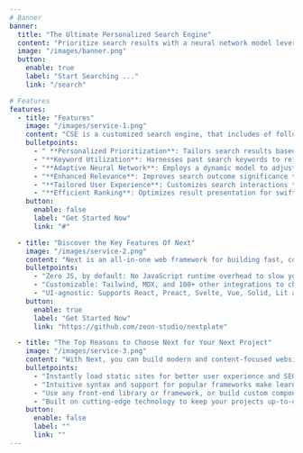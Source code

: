 ```yaml
---
# Banner
banner:
  title: "The Ultimate Personalized Search Engine"
  content: "Prioritize search results with a neural network model leveraging user past search keywords and current query, enhancing search relevance. Tailored search engine enhancing user experience through personalized result prioritization."
  image: "/images/banner.png"
  button:
    enable: true
    label: "Start Searching ..."
    link: "/search"

# Features
features:
  - title: "Features"
    image: "/images/service-1.png"
    content: "CSE is a customized search engine, that includes of following features"
    bulletpoints:
      - " **Personalized Prioritization**: Tailors search results based on individual user preferences."
      - "**Keyword Utilization**: Harnesses past search keywords to refine result ranking."
      - "**Adaptive Neural Network**: Employs a dynamic model to adjust to user behaviors."
      - "**Enhanced Relevance**: Improves search outcome significance through advanced algorithms."
      - "**Tailored User Experience**: Customizes search interactions to suit individual needs."
      - "**Efficient Ranking**: Optimizes result presentation for swift decision-making."
    button:
      enable: false
      label: "Get Started Now"
      link: "#"

  - title: "Discover the Key Features Of Next"
    image: "/images/service-2.png"
    content: "Next is an all-in-one web framework for building fast, content-focused websites. It offers a range of exciting features for developers and website creators. Some of the key features are:"
    bulletpoints:
      - "Zero JS, by default: No JavaScript runtime overhead to slow you down."
      - "Customizable: Tailwind, MDX, and 100+ other integrations to choose from."
      - "UI-agnostic: Supports React, Preact, Svelte, Vue, Solid, Lit and more."
    button:
      enable: true
      label: "Get Started Now"
      link: "https://github.com/zeon-studio/nextplate"

  - title: "The Top Reasons to Choose Next for Your Next Project"
    image: "/images/service-3.png"
    content: "With Next, you can build modern and content-focused websites without sacrificing performance or ease of use."
    bulletpoints:
      - "Instantly load static sites for better user experience and SEO."
      - "Intuitive syntax and support for popular frameworks make learning and using Next a breeze."
      - "Use any front-end library or framework, or build custom components, for any project size."
      - "Built on cutting-edge technology to keep your projects up-to-date with the latest web standards."
    button:
      enable: false
      label: ""
      link: ""
---
```

